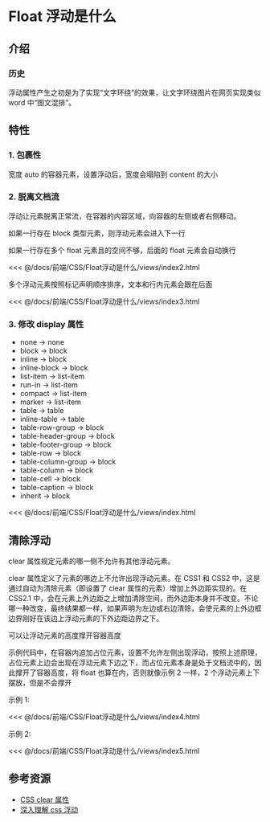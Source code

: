 # Float 浮动是什么

## 介绍

### 历史

浮动属性产生之初是为了实现“文字环绕”的效果，让文字环绕图片在网页实现类似 word 中“图文混排”。

## 特性

### 1. 包裹性

宽度 auto 的容器元素，设置浮动后，宽度会塌陷到 content 的大小

### 2. 脱离文档流

浮动让元素脱离正常流，在容器的内容区域，向容器的左侧或者右侧移动。

如果一行存在 block 类型元素，则浮动元素会进入下一行

如果一行存在多个 float 元素且的空间不够，后面的 float 元素会自动换行

<Visual relative="./views/index2.html" />

<!-- prettier-ignore -->
<<< @/docs/前端/CSS/Float浮动是什么/views/index2.html

多个浮动元素按照标记声明顺序排序，文本和行内元素会跟在后面

<Visual relative="./views/index3.html" />

<!-- prettier-ignore -->
<<< @/docs/前端/CSS/Float浮动是什么/views/index3.html

### 3. 修改 display 属性

- none -> none
- block -> block
- inline -> block
- inline-block -> block
- list-item -> list-item
- run-in -> list-item
- compact -> list-item
- marker -> list-item
- table -> table
- inline-table -> table
- table-row-group -> block
- table-header-group -> block
- table-footer-group -> block
- table-row -> block
- table-column-group -> block
- table-column -> block
- table-cell -> block
- table-caption -> block
- inherit -> block

<!-- prettier-ignore -->
<<< @/docs/前端/CSS/Float浮动是什么/views/index.html

## 清除浮动

clear 属性规定元素的哪一侧不允许有其他浮动元素。

clear 属性定义了元素的哪边上不允许出现浮动元素。在 CSS1 和 CSS2 中，这是通过自动为清除元素（即设置了 clear 属性的元素）增加上外边距实现的。在 CSS2.1 中，会在元素上外边距之上增加清除空间，而外边距本身并不改变。不论哪一种改变，最终结果都一样，如果声明为左边或右边清除，会使元素的上外边框边界刚好在该边上浮动元素的下外边距边界之下。

可以让浮动元素的高度撑开容器高度

示例代码中，在容器内追加占位元素，设置不允许左侧出现浮动，按照上述原理，占位元素上边会出现在浮动元素下边之下，而占位元素本身是处于文档流中的，因此撑开了容器高度，将 float 也算在内，否则就像示例 2 一样，2 个浮动元素上下摆放，但是不会撑开

示例 1:

<Visual relative="./views/index4.html" />

<!-- prettier-ignore -->
<<< @/docs/前端/CSS/Float浮动是什么/views/index4.html

示例 2:

<Visual relative="./views/index5.html" />

<!-- prettier-ignore -->
<<< @/docs/前端/CSS/Float浮动是什么/views/index5.html

## 参考资源

- [CSS clear 属性](https://www.w3school.com.cn/cssref/pr_class_clear.asp)
- [深入理解 css 浮动](https://www.cnblogs.com/starof/p/4608962.html)
